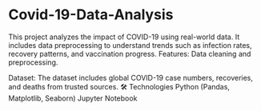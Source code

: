 # Covid-19-Data-Analysis

This project analyzes the impact of COVID-19 using real-world data. It includes data preprocessing to understand trends such as infection rates, recovery patterns, and vaccination progress.
Features:
Data cleaning and preprocessing.

Dataset:
The dataset includes global COVID-19 case numbers, recoveries, and deaths from trusted sources.
🛠️ Technologies
Python (Pandas, Matplotlib, Seaborn)
Jupyter Notebook
